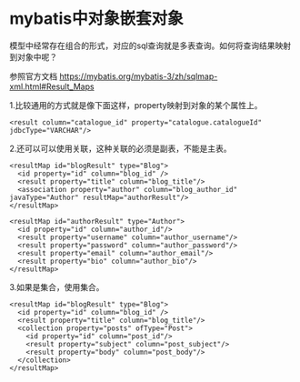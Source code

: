 # mybatis中对象嵌套对象

模型中经常存在组合的形式，对应的sql查询就是多表查询。如何将查询结果映射到对象中呢？

参照官方文档 https://mybatis.org/mybatis-3/zh/sqlmap-xml.html#Result_Maps

1.比较通用的方式就是像下面这样，property映射到对象的某个属性上。

~~~
<result column="catalogue_id" property="catalogue.catalogueId" jdbcType="VARCHAR"/>
~~~



2.还可以可以使用<association>关联，这种关联的必须是副表，不能是主表。

~~~
<resultMap id="blogResult" type="Blog">
  <id property="id" column="blog_id" />
  <result property="title" column="blog_title"/>
  <association property="author" column="blog_author_id" javaType="Author" resultMap="authorResult"/>
</resultMap>

<resultMap id="authorResult" type="Author">
  <id property="id" column="author_id"/>
  <result property="username" column="author_username"/>
  <result property="password" column="author_password"/>
  <result property="email" column="author_email"/>
  <result property="bio" column="author_bio"/>
</resultMap>
~~~

3.如果是集合，使用<collection>集合。

~~~
<resultMap id="blogResult" type="Blog">
  <id property="id" column="blog_id" />
  <result property="title" column="blog_title"/>
  <collection property="posts" ofType="Post">
    <id property="id" column="post_id"/>
    <result property="subject" column="post_subject"/>
    <result property="body" column="post_body"/>
  </collection>
</resultMap>
~~~

